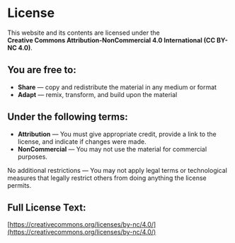 # License

This website and its contents are licensed under the  
**Creative Commons Attribution-NonCommercial 4.0 International (CC BY-NC 4.0)**.

## You are free to:

- **Share** — copy and redistribute the material in any medium or format  
- **Adapt** — remix, transform, and build upon the material

## Under the following terms:

- **Attribution** — You must give appropriate credit, provide a link to the license, and indicate if changes were made.  
- **NonCommercial** — You may not use the material for commercial purposes.

No additional restrictions — You may not apply legal terms or technological measures that legally restrict others from doing anything the license permits.

## Full License Text:
[https://creativecommons.org/licenses/by-nc/4.0/](https://creativecommons.org/licenses/by-nc/4.0/)
